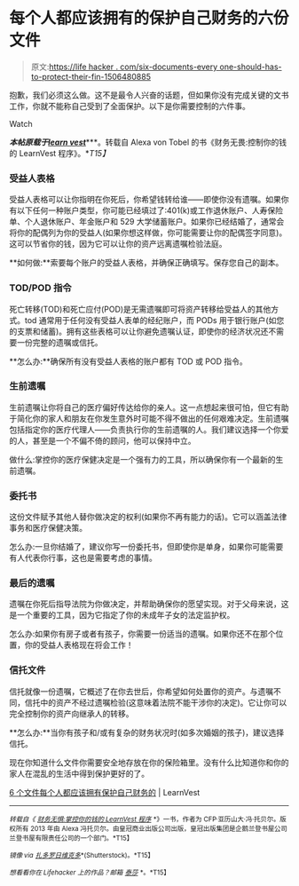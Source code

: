 # 每个人都应该拥有的保护自己财务的六份文件

> 原文:[https://life hacker . com/six-documents-every one-should-has-to-protect-their-fin-1506480885](https://lifehacker.com/six-documents-everyone-should-have-to-protect-their-fin-1506480885)

抱歉，我们必须这么做。这不是最令人兴奋的话题，但如果你没有完成关键的文书工作，你就不能称自己受到了全面保护。以下是你需要控制的六件事。

Watch

***本帖原载于***[***learn vest***](http://www.learnvest.com/2014/01/documents-everyone-should-have-to-protect-their-finances/)***。转载自 Alexa von Tobel 的书《财务无畏:控制你的钱的 LearnVest 程序》。**T15】*

### 受益人表格

受益人表格可以让你指明在你死后，你希望钱转给谁——即使你没有遗嘱。如果你有以下任何一种账户类型，你可能已经填过了:401(k)或工作退休账户、人寿保险单、个人退休账户、年金账户和 529 大学储蓄账户。如果你已经结婚了，通常会将你的配偶列为你的受益人(如果你想这样做，你可能需要让你的配偶签字同意)。这可以节省你的钱，因为它可以让你的资产远离遗嘱检验法庭。

**如何做:**索要每个账户的受益人表格，并确保正确填写。保存您自己的副本。

### TOD/POD 指令

死亡转移(TOD)和死亡应付(POD)是无需遗嘱即可将资产转移给受益人的其他方式。tod 通常用于任何没有受益人表单的经纪账户，而 PODs 用于银行账户(如您的支票和储蓄)。拥有这些表格可以让你避免遗嘱认证，即使你的经济状况还不需要一份完整的遗嘱或信托。

**怎么办:**确保所有没有受益人表格的账户都有 TOD 或 POD 指令。

### 生前遗嘱

生前遗嘱让你将自己的医疗偏好传达给你的亲人。这一点想起来很可怕，但它有助于简化你的家人和朋友在你发生意外时可能不得不做出的任何艰难决定。生前遗嘱包括指定你的医疗代理人——负责执行你的生前遗嘱的人。我们建议选择一个你爱的人，甚至是一个不偏不倚的顾问，他可以保持中立。

做什么:掌控你的医疗保健决定是一个强有力的工具，所以确保你有一个最新的生前遗嘱。

### 委托书

这份文件赋予其他人替你做决定的权利(如果你不再有能力的话)。它可以涵盖法律事务和医疗保健决策。

怎么办:一旦你结婚了，建议你写一份委托书，但即使你是单身，如果你可能需要有人代表你行事，这也是需要考虑的事情。

### 最后的遗嘱

遗嘱在你死后指导法院为你做决定，并帮助确保你的愿望实现。对于父母来说，这是一个重要的工具，因为它指定了你的未成年子女的法定监护权。

怎么办:如果你有房子或者有孩子，你需要一份适当的遗嘱。如果你还不在那个位置，你的受益人表格现在将会工作！

### 信托文件

信托就像一份遗嘱，它概述了在你去世后，你希望如何处置你的资产。与遗嘱不同，信托中的资产不经过遗嘱检验(这意味着法院不能干涉你的决定)。它让你可以完全控制你的资产向继承人的转移。

**怎么办:**当你有孩子和/或有复杂的财务状况时(如多次婚姻的孩子)，建议选择信托。

现在你知道什么文件你需要安全地存放在你的保险箱里。没有什么比知道你和你的家人在混乱的生活中得到保护更好的了。

[6 个文件每个人都应该拥有保护自己财务的](http://www.learnvest.com/2014/01/documents-everyone-should-have-to-protect-their-finances/) | LearnVest

* * *

<small>*转载自《*</small> [<small>*财务无惧:掌控你的钱的 LearnVest 程序*</small>](https://www.amazon.com/dp/0385347618?asc_campaign=InlineText&asc_refurl=https://lifehacker.com/six-documents-everyone-should-have-to-protect-their-fin-1506480885&asc_source=&linkCode=ogi&psc=1&smid=ATVPDKIKX0DER&tag=kinjalifehackerlink-20&th=1) <small>*》一书，作者为 CFP·亚历山大·冯·托贝尔。版权所有 2013 年由 Alexa 冯托贝尔。由皇冠商业出版公司出版，皇冠出版集团是企鹅兰登书屋公司兰登书屋有限责任公司的一个部门。*T15】</small>

<small>*镜像 via*</small> [<small>*扎多罗日维克多*</small>](http://www.shutterstock.com/gallery-599005p1.html)<small>*(Shutterstock)。*T15】</small>

<small>*想看看你在 Lifehacker 上的作品？邮箱*</small> [<small>*泰莎*</small>](https://mail.google.com/mail/?view=cm&fs=1&tf=1&to=tessa@lifehacker.com) <small>*。*T15】</small>